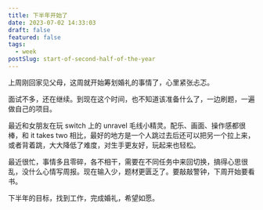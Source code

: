 ```yaml
---
title: 下半年开始了
date: 2023-07-02 14:33:03
draft: false
featured: false
tags:
  - week
postSlug: start-of-second-half-of-the-year
---
```


上周刚回家见父母，这周就开始筹划婚礼的事情了，心里紧张忐忑。

面试不多，还在继续。到现在这个时间，也不知道该准备什么了，一边刷题，一遍做自己的项目。

最近和女朋友在玩 switch 上的 unravel 毛线小精灵。配乐、画面、操作感都很棒，和 it takes two 相比，最好的地方是一个人跳过去后还可以把另一个拉上来，或者背着跳，大大降低了难度，对生手更友好，玩起来也轻松。

最近很忙，事情多且零碎，各不相干，需要在不同任务中来回切换，搞得心思很乱，没什么心情写周报。现在输入少，题材更匮乏了。要敲敲警钟，下周开始要看书。

下半年的目标，找到工作，完成婚礼，希望如愿。
